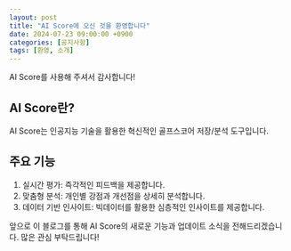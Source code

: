 ```yaml
---
layout: post
title: "AI Score에 오신 것을 환영합니다"
date: 2024-07-23 09:00:00 +0900
categories: [공지사항]
tags: [환영, 소개]
---
```


AI Score를 사용해 주셔서 감사합니다!

## AI Score란?

AI Score는 인공지능 기술을 활용한 혁신적인 골프스코어 저장/분석 도구입니다.

## 주요 기능

1. 실시간 평가: 즉각적인 피드백을 제공합니다.
2. 맞춤형 분석: 개인별 강점과 개선점을 상세히 분석합니다.
3. 데이터 기반 인사이트: 빅데이터를 활용한 심층적인 인사이트를 제공합니다.

앞으로 이 블로그를 통해 AI Score의 새로운 기능과 업데이트 소식을 전해드리겠습니다. 많은 관심 부탁드립니다!
